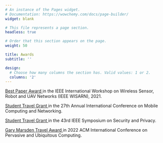 ```yaml
---
# An instance of the Pages widget.
# Documentation: https://wowchemy.com/docs/page-builder/
widget: blank

# This file represents a page section.
headless: true

# Order that this section appears on the page.
weight: 50

title: Awards
subtitle: ''

design:
  # Choose how many columns the section has. Valid values: 1 or 2.
  columns: '2'
---
```


<p>
  <a href=https://ieeexplore.ieee.org/document/9484589 target=_blank>
    <i class="fa-solid fa-award"></i>
    Best Paper Award
  </a> 
  in the IEEE International Workshop on Wireless Sensor, Robot and UAV Networks (IEEE WISARN), 2021.
</p>
<p>
  <a href=https://www.sigmobile.org/mobicom/2021/ target=_blank>
    <i class="fa-solid fa-plane"></i>
    Student Travel Grant
  </a>
  in the 27th Annual International Conference on Mobile Computing and Networking.
</p>
<p>
  <a href=https://www.ieee-security.org/TC/SP2022/ target=_blank>
    <i class="fa-solid fa-plane"></i>
    Student Travel Grant
  </a>
  in the 43rd IEEE Symposium on Security and Privacy.
</p>
<p>
  <a href=https://sigchi.org/awards/gary-marsden-travel-awards/ target=_blank>
    <i class="fa-solid fa-plane"></i>
    Gary Marsden Travel Award
  </a>
  in 2022 ACM International Conference on Pervasive and Ubiquitous Computing.
</p>
